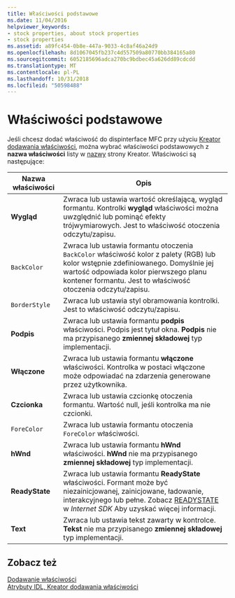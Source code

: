 ```yaml
---
title: Właściwości podstawowe
ms.date: 11/04/2016
helpviewer_keywords:
- stock properties, about stock properties
- stock properties
ms.assetid: a89fc454-0b8e-447a-9033-4c8af46a24d9
ms.openlocfilehash: 8d1067045fb237c4d557509a80770bb384165a80
ms.sourcegitcommit: 6052185696adca270bc9bdbec45a626dd89cdcdd
ms.translationtype: MT
ms.contentlocale: pl-PL
ms.lasthandoff: 10/31/2018
ms.locfileid: "50598488"
---
```

# <a name="stock-properties"></a>Właściwości podstawowe

Jeśli chcesz dodać właściwość do dispinterface MFC przy użyciu [Kreator dodawania właściwości](../ide/idl-attributes-add-property-wizard.md), można wybrać właściwości podstawowych z **nazwa właściwości** listy w [nazwy](../ide/names-add-property-wizard.md) strony Kreator. Właściwości są następujące:

|Nazwa właściwości|Opis|
|-------------------|-----------------|
|**Wygląd**|Zwraca lub ustawia wartość określającą, wygląd formantu. Kontrolki **wygląd** właściwości można uwzględnić lub pominąć efekty trójwymiarowych. Jest to właściwość otoczenia odczytu/zapisu.|
|`BackColor`|Zwraca lub ustawia formantu otoczenia `BackColor` właściwość kolor z palety (RGB) lub kolor wstępnie zdefiniowanego. Domyślnie jej wartość odpowiada kolor pierwszego planu kontener formantu. Jest to właściwość otoczenia odczytu/zapisu.|
|`BorderStyle`|Zwraca lub ustawia styl obramowania kontrolki. Jest to właściwość odczytu/zapisu.|
|**Podpis**|Zwraca lub ustawia formantu **podpis** właściwości. Podpis jest tytuł okna. **Podpis** nie ma przypisanego **zmiennej składowej** typ implementacji.|
|**Włączone**|Zwraca lub ustawia formantu **włączone** właściwości. Kontrolka w postaci włączone może odpowiadać na zdarzenia generowane przez użytkownika.|
|**Czcionka**|Zwraca lub ustawia czcionkę otoczenia formantu. Wartość null, jeśli kontrolka ma nie czcionki.|
|`ForeColor`|Zwraca lub ustawia formantu otoczenia `ForeColor` właściwości.|
|**hWnd**|Zwraca lub ustawia formantu **hWnd** właściwości. **hWnd** nie ma przypisanego **zmiennej składowej** typ implementacji.|
|**ReadyState**|Zwraca lub ustawia formantu **ReadyState** właściwości. Formant może być niezainicjowanej, zainicjowane, ładowanie, interakcyjnego lub pełne. Zobacz [READYSTATE](https://msdn.microsoft.com/library/aa768362.aspx) w *Internet SDK* Aby uzyskać więcej informacji.|
|**Text**|Zwraca lub ustawia tekst zawarty w kontrolce. **Tekst** nie ma przypisanego **zmiennej składowej** typ implementacji.|

## <a name="see-also"></a>Zobacz też

[Dodawanie właściwości](../ide/adding-a-property-visual-cpp.md)<br>
[Atrybuty IDL, Kreator dodawania właściwości](../ide/idl-attributes-add-property-wizard.md)